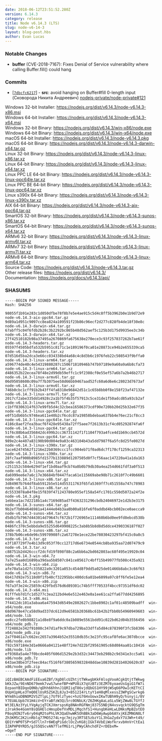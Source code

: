 ```yaml
---
date: 2018-06-12T23:51:52.280Z
version: 6.14.3
category: release
title: Node v6.14.3 (LTS)
slug: node-v6-14-3
layout: blog-post.hbs
author: Evan Lucas
---
```


### Notable Changes

* **buffer** (CVE-2018-7167): Fixes Denial of Service vulnerability where calling Buffer.fill() could hang

### Commits

* [[`7dbcfc6217`](https://github.com/nodejs/node/commit/7dbcfc6217)] - **src**: avoid hanging on Buffer#fill 0-length input (Сковорода Никита Андреевич) [nodejs-private/node-private#121](https://github.com/nodejs-private/node-private/pull/121)

Windows 32-bit Installer: https://nodejs.org/dist/v6.14.3/node-v6.14.3-x86.msi<br>
Windows 64-bit Installer: https://nodejs.org/dist/v6.14.3/node-v6.14.3-x64.msi<br>
Windows 32-bit Binary: https://nodejs.org/dist/v6.14.3/win-x86/node.exe<br>
Windows 64-bit Binary: https://nodejs.org/dist/v6.14.3/win-x64/node.exe<br>
macOS 64-bit Installer: https://nodejs.org/dist/v6.14.3/node-v6.14.3.pkg<br>
macOS 64-bit Binary: https://nodejs.org/dist/v6.14.3/node-v6.14.3-darwin-x64.tar.gz<br>
Linux 32-bit Binary: https://nodejs.org/dist/v6.14.3/node-v6.14.3-linux-x86.tar.xz<br>
Linux 64-bit Binary: https://nodejs.org/dist/v6.14.3/node-v6.14.3-linux-x64.tar.xz<br>
Linux PPC LE 64-bit Binary: https://nodejs.org/dist/v6.14.3/node-v6.14.3-linux-ppc64le.tar.xz<br>
Linux PPC BE 64-bit Binary: https://nodejs.org/dist/v6.14.3/node-v6.14.3-linux-ppc64.tar.xz<br>
Linux s390x 64-bit Binary: https://nodejs.org/dist/v6.14.3/node-v6.14.3-linux-s390x.tar.xz<br>
AIX 64-bit Binary: https://nodejs.org/dist/v6.14.3/node-v6.14.3-aix-ppc64.tar.gz<br>
SmartOS 32-bit Binary: https://nodejs.org/dist/v6.14.3/node-v6.14.3-sunos-x86.tar.xz<br>
SmartOS 64-bit Binary: https://nodejs.org/dist/v6.14.3/node-v6.14.3-sunos-x64.tar.xz<br>
ARMv6 32-bit Binary: https://nodejs.org/dist/v6.14.3/node-v6.14.3-linux-armv6l.tar.xz<br>
ARMv7 32-bit Binary: https://nodejs.org/dist/v6.14.3/node-v6.14.3-linux-armv7l.tar.xz<br>
ARMv8 64-bit Binary: https://nodejs.org/dist/v6.14.3/node-v6.14.3-linux-arm64.tar.xz<br>
Source Code: https://nodejs.org/dist/v6.14.3/node-v6.14.3.tar.gz<br>
Other release files: https://nodejs.org/dist/v6.14.3/<br>
Documentation: https://nodejs.org/docs/v6.14.3/api/

### SHASUMS

```
-----BEGIN PGP SIGNED MESSAGE-----
Hash: SHA256

98055f1b91e283c1d050dfbe78f8b7e5e4ae915c5d4c8ff5b3962b0e1b9d72e9  node-v6.14.3-aix-ppc64.tar.gz
9d89a1d951c9097cc8ea824a109591f23b86c96ecf2d277c828fb4de18f30e8c  node-v6.14.3-darwin-x64.tar.gz
67abff5c04f6fdb2b28c3b2292bc865b48d562aef5c125b3d175d9935ee3c34b  node-v6.14.3-darwin-x64.tar.xz
27f42510182b98a37495a2670869fa675638e270ece3c93f257837262b7ae61f  node-v6.14.3-headers.tar.gz
05597f4505bdfa532b5951c8171c1e189196f0ca01e28873ce94b2e655339ca5  node-v6.14.3-headers.tar.xz
07d516d5ba2dca3e66cc034338bd4a68c4c8d3b6c1976feb22c508543f9bffa0  node-v6.14.3-linux-arm64.tar.gz
a596774de40c4e54319880287c150671810946b747b97189e9a60a9a6b8cfa73  node-v6.14.3-linux-arm64.tar.xz
d486352b22ecea78f48e2d99db59effc1c9f2308cf0e55ef57a6b7a2b46b2717  node-v6.14.3-linux-armv6l.tar.gz
06d95058608c09a7f7b3075ee58d66bb9467aad52fc60a6d6e6c28023d7673af  node-v6.14.3-linux-armv6l.tar.xz
746b0cbc1cff91b2b43ff4fa8310e96842d51c1c65b8bb0f8e158f23af47132e  node-v6.14.3-linux-armv7l.tar.gz
2017cf2abe335dd14928c2a1b75f4b35f57913c5ce31de1f50adcd85a93cb2af  node-v6.14.3-linux-armv7l.tar.xz
c1bff8306314f637e99fb5d4c32cbea16586373cdf90e720bb20d25b32e67f35  node-v6.14.3-linux-ppc64le.tar.gz
e0f51db6b5c9746ea611e40b2cf6cdc87a19858bdebaa637bb4e76ec21cf8cc3  node-v6.14.3-linux-ppc64le.tar.xz
4186c8aef2fea3bacf6f428e95438a72ff5aee7f2613b31cf4cd05292874fa6f  node-v6.14.3-linux-ppc64.tar.gz
51f6c88b6ad356842dc499b2cc36731142f1f1104f793a4fce4d1b69ccb4572d  node-v6.14.3-linux-ppc64.tar.xz
989e2c4e407a83190b90d004e9a03c463104b43a5dd7987f6a5fc8d25fe0027d  node-v6.14.3-linux-s390x.tar.gz
1ace62474562f1216e22b0369ccc1fcc904eb71f0ad6dc7f178cf1259ca32313  node-v6.14.3-linux-s390x.tar.xz
28fc7aaf900b8985fd1577b133889d1207505d0f7cf56aac147220a41a1da163  node-v6.14.3-linux-x64.tar.gz
c251152c584e6294f1ef1bd0aaf9cb74a8b0b79db30a4ea254d661fdf3a0f513  node-v6.14.3-linux-x64.tar.xz
da6999ee6e7a6c17e36684bf0447faca61e115669abe98b71c2610f7c49b6601  node-v6.14.3-linux-x86.tar.gz
3d84907b764df8ab5912b5e514d55311763f65fa5369ff7c451558a747c78983  node-v6.14.3-linux-x86.tar.xz
dc5533078a04f8e15f839f471243780e955ef158a54fc1701c550d5072a24f2e  node-v6.14.3.pkg
1ebbea1ac7d2218b1a4c7169d85ad7f4363231296cbdb24046972e1d2b3e3175  node-v6.14.3-sunos-x64.tar.gz
9b2ef7b004646981a41444e04b3aa0b00a816fe6f0addbd4bcb002ece0aecca9  node-v6.14.3-sunos-x64.tar.xz
d5db1fb7967d443014d79647cf672b1f726965e111460b6bd0ee9fd8ebcd538b  node-v6.14.3-sunos-x86.tar.gz
0486fc370c5ebbda9e55255d649908225c3ab8b5b8d8d5ddce4390336187f027  node-v6.14.3-sunos-x86.tar.xz
378b7b06ce6de96c59970908fc2a67278e1ece22be78030423297bf415c0a8c5  node-v6.14.3.tar.gz
e3f187729f7e4b13d9c053f70cc12717d6e6734e0544cb8ba935aa72d07479c9  node-v6.14.3.tar.xz
c88751b2d426cccf2dcfd19f898f88c2a6bb6a2bd662803ac68f495e19920c04  node-v6.14.3-win-x64.7z
7a7e25aa0d1689ba39daa5b8507c841ce05617c4bff15b49977fb508c435a921  node-v6.14.3-win-x64.zip
afe70a5a1d2fc335822a9c3201a053c454d8f9dd5a025de01466b8abc3c66f63  node-v6.14.3-win-x86.7z
6b417d92e75118d0f1fb40cf32295bbc400dc6a01be6099a97c8ff6fe5e12ea4  node-v6.14.3-win-x86.zip
f67a3f3e24c25859c429fbd576d6d89301c74b5fff70533f4bcc97351df6dc02  node-v6.14.3-x64.msi
01fffeb7d1fc1d5277c3ea212bd4e6e512e463e0a1ee61ca2ffa677dd4256895  node-v6.14.3-x86.msi
7f4412dc101a3abaa6a475943d6549e2802627c1bbe8902c1af01c48509badff  win-x64/node.exe
68d9678e47ca58d9ad337dc612d9e6581b20368bc61b42b2fbb0b54960949603  win-x64/node.lib
ee8cc2fe0b98821a1d8e8f9a6ddc0a1b089e5561bdd91c022bd62d04b3556456  win-x64/node_pdb.7z
7724882e342f91080c347d1af9c97dba729ba33dffa5d84c878390f3fc5b8306  win-x64/node_pdb.zip
2a7f0461a7c662ec2657a3964b52e35510db35c3e23fc95caf8fe6ac307dbcce  win-x86/node.exe
f92c597184e3d1e0666a04121e48f724e7d22bf29561905c68d084aa01c10416  win-x86/node.lib
ef9368a5a4e7f0bcde405f606d1529e2b3d32c34473eb298b2c9d341e3cc5a61  win-x86/node_pdb.7z
643ae38be3f2feec84acf516f6f3805659832848ddae10839d281b4026620c87  win-x86/node_pdb.zip
-----BEGIN PGP SIGNATURE-----

iQIzBAEBCAAdFiEEua6ZBf/XgD8lcUZhtjtTWkwgbKkFAlsgVooACgkQtjtTWkwg
bKkJZw/9EnND679emk7vwS7wnefBP+WPU8iX7qVzBTz3EZM76yoaeUsGgiG1fW7i
DzpaoYBIDqoQ0Nb/qDhh66hhnJ1QRIiqT86vjdQbGS1HY99jWSq66POwIcKETtCI
OUpH1pHLe3TmQ0ElUsR5ZSKZL8Jy3+B512I4rLtyY1eH8qMlxessZ3WPgSCwrkg6
WYm8hioDBNOM2VSZTlpLj7Uf9lzTyec+hzG76HxUowxIKwTUBhH9yD/hsnyji/8V
Y7EUALUpb7X1H4iV+EYraBfzW3Qi5rc0ONbLK/Z6ZHKgAaLaSLu5WjZWw8LTGYfJ
Wt3ELNz3YyLYVgAyjqTCKJXmrspsKg8NAnRGFNmj837S5NDjN4vsvqcktG9QSgTm
zJrak9e4GomY8sQGHElcHmspDefVxMDLjMqchfS1+HungbKeHLwLDNksMpBZotEO
P8oq9INJTv6ry04qM2toPhLVK3QaEhwWK5OhBBk3aD6WyAwpb6AYxjKEZMNGN8Lf
Zh3KM5C2K2inRblq77MO5274L+gc7mjzy3RTSE5zbzY1L3hGaZydxY7UJWh+t49/
QD1YrWP0TSP+Sd7lln7r6WEqPiGdclOcZvKG8jIGkT4VbEiWofkrxvbHnVrCtEa1
IZAPHP0YRD5/gJS5QScvAN7TlefMG1rLjPWyCAhchdFZ+rDEbxM=
=OgeT
-----END PGP SIGNATURE-----

```
